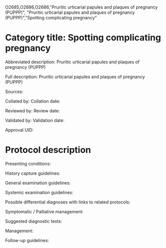 O2685,O2686,O2686,"Pruritic urticarial papules and plaques of pregnancy (PUPPP)", "Pruritic urticarial papules and plaques of pregnancy (PUPPP)","Spotting complicating pregnancy"
# Category title: Spotting complicating pregnancy

Abbreviated description: Pruritic urticarial papules and plaques of pregnancy (PUPPP)

Full description: Pruritic urticarial papules and plaques of pregnancy (PUPPP)

Sources:

Collated by:
Collation date:

Reviewed by:
Review date:

Validated by:
Validation date:

Approval UID:

# Protocol description

Presenting conditions:

History capture guidelines:

General examination guidelines:

Systemic examination guidelines:

Possible differential diagnoses with links to related protocols:

Symptomatic / Palliative management:

Suggested diagnostic tests:

Management:

Follow-up guidelines:
